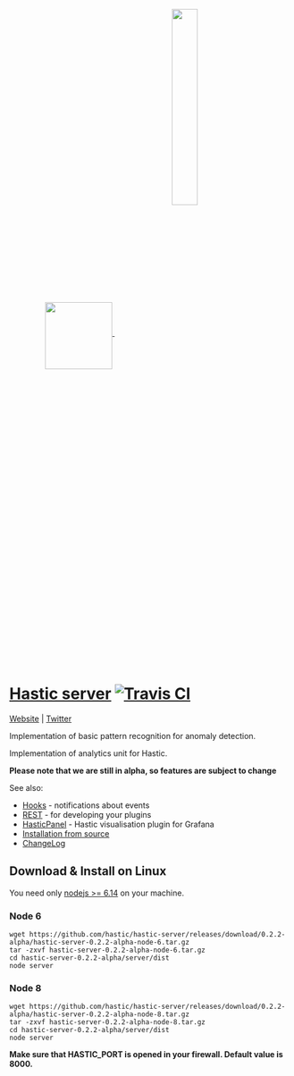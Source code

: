 <p align="center">
  <a href=#hastic-server->
    <img width="auto" align="middle" height="120px" src="https://github.com/hastic/hastic-server/blob/master/images/hastic_server.png" />
    <img hspace="50" align="middle" width="30%" height="30%" src="https://github.com/hastic/hastic-server/blob/master/images/hastic_logo.png" />
  </a>
</p>

[Hastic server](https://hastic.io) [![Travis CI](https://travis-ci.org/hastic/hastic-server.svg?branch=master)](https://travis-ci.org/hastic/hastic-server) 
================
[Website](https://hastic.io) |
[Twitter](https://twitter.com/hasticio)

Implementation of basic pattern recognition for anomaly detection.

Implementation of analytics unit for Hastic.

**Please note that we are still in alpha, so features are subject to change**

See also:
* [Hooks](https://github.com/hastic/hastic-server/blob/master/HOOKS.md) - notifications about events
* [REST](REST.md) - for developing your plugins
* [HasticPanel](https://github.com/hastic/hastic-grafana-graph-panel) - Hastic visualisation plugin for Grafana
* [Installation from source](https://github.com/hastic/hastic-server/wiki/Installation-from-source)
* [ChangeLog](https://github.com/hastic/hastic-server/wiki/Change-log)

## Download & Install on Linux

You need only [nodejs >= 6.14](https://nodejs.org/en/download/) on your machine.

### Node 6
```
wget https://github.com/hastic/hastic-server/releases/download/0.2.2-alpha/hastic-server-0.2.2-alpha-node-6.tar.gz
tar -zxvf hastic-server-0.2.2-alpha-node-6.tar.gz
cd hastic-server-0.2.2-alpha/server/dist
node server
```

### Node 8
```
wget https://github.com/hastic/hastic-server/releases/download/0.2.2-alpha/hastic-server-0.2.2-alpha-node-8.tar.gz
tar -zxvf hastic-server-0.2.2-alpha-node-8.tar.gz
cd hastic-server-0.2.2-alpha/server/dist
node server
```


**Make sure that HASTIC_PORT is opened in your firewall. Default value is 8000.**


